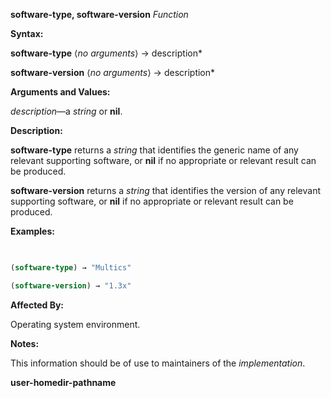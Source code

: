 **software-type, software-version** *Function* 



**Syntax:** 



**software-type** ⟨*no arguments*⟩ → description* 



**software-version** ⟨*no arguments*⟩ → description* 



**Arguments and Values:** 



*description*—a *string* or **nil**. 



**Description:** 



**software-type** returns a *string* that identifies the generic name of any relevant supporting software, or **nil** if no appropriate or relevant result can be produced. 



**software-version** returns a *string* that identifies the version of any relevant supporting software, or **nil** if no appropriate or relevant result can be produced. 



**Examples:**
```lisp
 

(software-type) → "Multics" 

(software-version) → "1.3x" 


```
**Affected By:** 



Operating system environment. 



**Notes:** 



This information should be of use to maintainers of the *implementation*. 







 



 



**user-homedir-pathname** 



